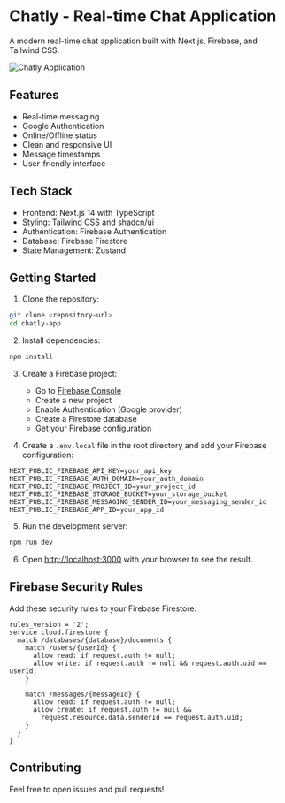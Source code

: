 # Chatly - Real-time Chat Application

A modern real-time chat application built with Next.js, Firebase, and Tailwind CSS.

![Chatly Application](https://github.com/user-attachments/assets/9f905830-27ce-4456-9566-cfa6446bd49e)

## Features

- Real-time messaging
- Google Authentication
- Online/Offline status
- Clean and responsive UI
- Message timestamps
- User-friendly interface

## Tech Stack

- Frontend: Next.js 14 with TypeScript
- Styling: Tailwind CSS and shadcn/ui
- Authentication: Firebase Authentication
- Database: Firebase Firestore
- State Management: Zustand

## Getting Started

1. Clone the repository:

```bash
git clone <repository-url>
cd chatly-app
```

2. Install dependencies:

```bash
npm install
```

3. Create a Firebase project:

   - Go to [Firebase Console](https://console.firebase.google.com)
   - Create a new project
   - Enable Authentication (Google provider)
   - Create a Firestore database
   - Get your Firebase configuration

4. Create a `.env.local` file in the root directory and add your Firebase configuration:

```
NEXT_PUBLIC_FIREBASE_API_KEY=your_api_key
NEXT_PUBLIC_FIREBASE_AUTH_DOMAIN=your_auth_domain
NEXT_PUBLIC_FIREBASE_PROJECT_ID=your_project_id
NEXT_PUBLIC_FIREBASE_STORAGE_BUCKET=your_storage_bucket
NEXT_PUBLIC_FIREBASE_MESSAGING_SENDER_ID=your_messaging_sender_id
NEXT_PUBLIC_FIREBASE_APP_ID=your_app_id
```

5. Run the development server:

```bash
npm run dev
```

6. Open [http://localhost:3000](http://localhost:3000) with your browser to see the result.

## Firebase Security Rules

Add these security rules to your Firebase Firestore:

```
rules_version = '2';
service cloud.firestore {
  match /databases/{database}/documents {
    match /users/{userId} {
      allow read: if request.auth != null;
      allow write: if request.auth != null && request.auth.uid == userId;
    }

    match /messages/{messageId} {
      allow read: if request.auth != null;
      allow create: if request.auth != null &&
        request.resource.data.senderId == request.auth.uid;
    }
  }
}
```

## Contributing

Feel free to open issues and pull requests!
